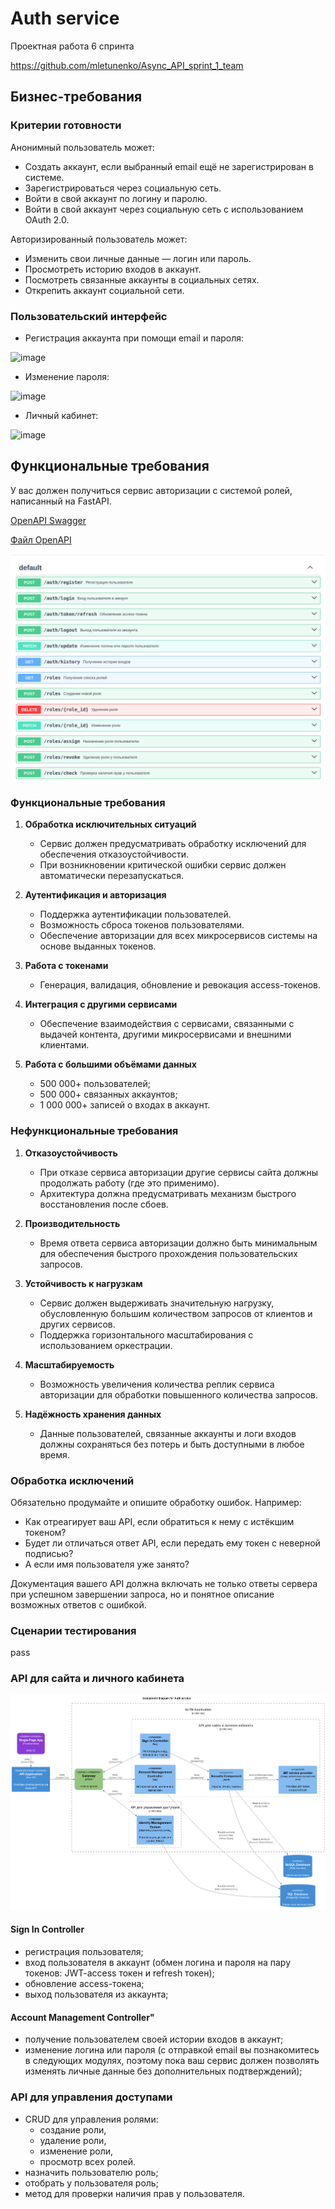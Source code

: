 # Auth service

Проектная работа 6 спринта

https://github.com/mletunenko/Async_API_sprint_1_team

<!-- TODO Заменить ссылку на актуальный реп -->

## Бизнес-требования

### Критерии готовности

Анонимный пользователь может:

- Создать аккаунт, если выбранный email ещё не зарегистрирован в системе.
- Зарегистрироваться через социальную сеть.
- Войти в свой аккаунт по логину и паролю.
- Войти в свой аккаунт через социальную сеть с использованием OAuth 2.0.

Авторизированный пользователь может:

- Изменить свои личные данные — логин или пароль.
- Просмотреть историю входов в аккаунт.
- Посмотреть связанные аккаунты в социальных сетях.
- Открепить аккаунт социальной сети.

### Пользовательский интерфейс

- Регистрация аккаунта при помощи email и пароля:

![image](https://pictures.s3.yandex.net/resources/S1_1_Practix_auth_1606729639.jpg)

- Изменение пароля:

![image](https://pictures.s3.yandex.net/resources/S1_4_Practix_auth_1606729666.jpg)

- Личный кабинет:

![image](https://pictures.s3.yandex.net/resources/S1_2_Practix_auth_1606729712.jpg)


## Функциональные требования

У вас должен получиться сервис авторизации с системой ролей, написанный на FastAPI.

[OpenAPI Swagger](https://editor-next.swagger.io/)

[Файл OpenAPI](openapi3_0.yaml)

![alt text](attachements/swagger.png)

### **Функциональные требования**

1. **Обработка исключительных ситуаций**
    
    - Сервис должен предусматривать обработку исключений для обеспечения отказоустойчивости.
    - При возникновении критической ошибки сервис должен автоматически перезапускаться.
2. **Аутентификация и авторизация**
    
    - Поддержка аутентификации пользователей.
    - Возможность сброса токенов пользователями.
    - Обеспечение авторизации для всех микросервисов системы на основе выданных токенов.
3. **Работа с токенами**
    
    - Генерация, валидация, обновление и ревокация access-токенов.
4. **Интеграция с другими сервисами**
    
    - Обеспечение взаимодействия с сервисами, связанными с выдачей контента, другими микросервисами и внешними клиентами.
5. **Работа с большими объёмами данных**
    
    - 500 000+ пользователей;
    - 500 000+ связанных аккаунтов;
    - 1 000 000+ записей о входах в аккаунт.


### **Нефункциональные требования**

1. **Отказоустойчивость**
    
    - При отказе сервиса авторизации другие сервисы сайта должны продолжать работу (где это применимо).
    - Архитектура должна предусматривать механизм быстрого восстановления после сбоев.
2. **Производительность**
    
    - Время ответа сервиса авторизации должно быть минимальным для обеспечения быстрого прохождения пользовательских запросов.
3. **Устойчивость к нагрузкам**
    
    - Сервис должен выдерживать значительную нагрузку, обусловленную большим количеством запросов от клиентов и других сервисов.
    - Поддержка горизонтального масштабирования с использованием оркестрации.
4. **Масштабируемость**
    
    - Возможность увеличения количества реплик сервиса авторизации для обработки повышенного количества запросов.
5. **Надёжность хранения данных**
    
    - Данные пользователей, связанные аккаунты и логи входов должны сохраняться без потерь и быть доступными в любое время.


### Обработка исключений

Обязательно продумайте и опишите обработку ошибок. 
Например:

- Как отреагирует ваш API, если обратиться к нему с истёкшим токеном?
- Будет ли отличаться ответ API, если передать ему токен с неверной подписью?
- А если имя пользователя уже занято?

Документация вашего API должна включать не только ответы сервера при успешном завершении запроса, но и понятное описание возможных ответов с ошибкой.

### Сценарии тестирования
pass



### API для сайта и личного кабинета

![alt text](attachements/auth-c3.png)

#### Sign In Controller
- регистрация пользователя;
- вход пользователя в аккаунт (обмен логина и пароля на пару токенов: JWT-access токен и refresh токен);
- обновление access-токена;
- выход пользователя из аккаунта;


#### Account Management Controller"
- получение пользователем своей истории входов в аккаунт;
- изменение логина или пароля (с отправкой email вы познакомитесь в следующих модулях, поэтому пока ваш сервис должен позволять изменять личные данные без дополнительных подтверждений);



### API для управления доступами

- CRUD для управления ролями:
    - создание роли,
    - удаление роли,
    - изменение роли,
    - просмотр всех ролей.
- назначить пользователю роль;
- отобрать у пользователя роль;
- метод для проверки наличия прав у пользователя.